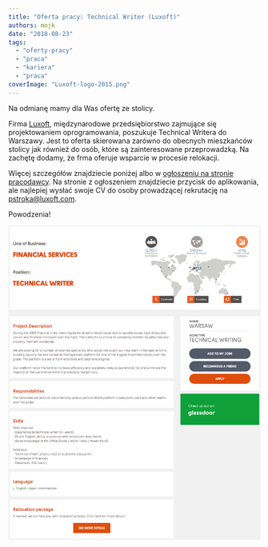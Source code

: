 ```yaml
---
title: "Oferta pracy: Technical Writer (Luxoft)"
authors: mojk
date: "2018-08-23"
tags:
  - "oferty-pracy"
  - "praca"
  - "kariera"
  - "praca"
coverImage: "Luxoft-logo-2015.png"
---
```


Na odmianę mamy dla Was ofertę ze stolicy.

Firma [Luxoft](https://www.luxoft.com/), międzynarodowe przedsiębiorstwo
zajmujące się projektowaniem oprogramowania, poszukuje Technical Writera do
Warszawy. Jest to oferta skierowana zarówno do obecnych mieszkańców stolicy jak
również do osób, które są zainteresowane przeprowadzką. Na zachętę dodamy, że
frma oferuje wsparcie w procesie relokacji.

Więcej szczegółów znajdziecie poniżej albo w
[ogłoszeniu na stronie pracodawcy](https://career.luxoft.com/careers/179894/technical-writer/).
Na stronie z ogłoszeniem znajdziecie przycisk do aplikowania, ale
najlepiej wysłać swoje CV do osoby prowadzącej rekrutację na
[pstroka@luxoft.com](mailto:pstroka@luxoft.com).

Powodzenia!

[![](images/tech_writer_luxoft.png)](http://techwriter.pl/wp-content/uploads/2018/08/tech_writer_luxoft.png)
